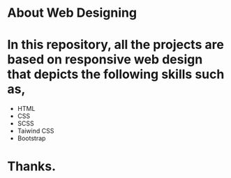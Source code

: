 # About Web Designing
# In this repository, all the projects are based on responsive web design that depicts the following skills such as,
* HTML
* CSS
* SCSS
* Taiwind CSS
* Bootstrap

# Thanks.
